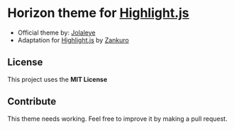 # Horizon theme for [Highlight.js](https://highlightjs.org/)

- Official theme by: [Jolaleye](https://github.com/jolaleye/horizon-theme-vscode)
- Adaptation for [Highlight.js](https://highlightjs.org/) by [Zankuro](https://github.com/ZanKur0/)

## License

This project uses the **MIT License**

## Contribute

This theme needs working. Feel free to improve it by making a pull request.
